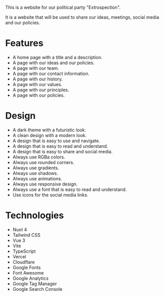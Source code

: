 This is a website for our political party "Extrospection".

It is a website that will be used to share our ideas, meetings, social media and our policies.

# Features

- A home page with a title and a description.
- A page with our ideas and our policies.
- A page with our team.
- A page with our contact information.
- A page with our history.
- A page with our values.
- A page with our principles.
- A page with our policies.

# Design

- A dark theme with a futuristic look.
- A clean design with a modern look.
- A design that is easy to use and navigate.
- A design that is easy to read and understand.
- A design that is easy to share and social media.
- Always use RGBa colors.
- Always use rounded corners.
- Always use gradients.
- Always use shadows.
- Always use animations.
- Always use responsive design.
- Always use a font that is easy to read and understand.
- Use icons for the social media links.

# Technologies

- Nuxt 4
- Tailwind CSS
- Vue 3
- Vite
- TypeScript
- Vercel
- Cloudflare
- Google Fonts
- Font Awesome
- Google Analytics
- Google Tag Manager
- Google Search Console